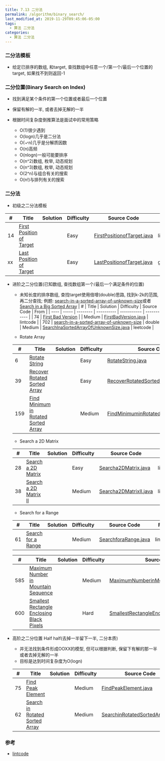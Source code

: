 ```yaml
---
title: 7.13 二分法
permalink: /algorithm/binary_search/
last_modified_at: 2019-11-29T09:45:06-05:00
tags:
  - 算法 二分法
categories:
  - 算法 二分法
---
```


### 二分法模板
- 给定已排序的数组, 和target, 查找数组中任意一个/第一个/最后一个位置的target, 如果找不到则返回-1

### 二分位置(Binary Search on Index)
- 找到满足某个条件的第一个位置或者最后一个位置

- 保留有解的一半, 或者去掉无解的一半

- 根据时间复杂度倒推算法是面试中的常用策略
  - O(1)很少遇到
  - O(logn)几乎是二分法
  - O(✓n)几乎是分解质因数
  - O(n)高频
  - O(nlogn)一般可能要排序
  - O(n^2)数组, 枚举, 动态规划
  - O(n^3)数组, 枚举, 动态规划
  - O(2^n)与组合有关的搜索
  - O(n!)与排列有关的搜索

### 二分法

- 初级之二分法模板

| #    | Title | Solution | Difficulty | Source Code | From |
| ---- | ----- | -------- | ---------- | ----------- | ----------- |
|  14  |   [First Position of Target](https://www.lintcode.com/problem/first-position-of-target/description)    |          |       Easy     |     [FirstPositionofTarget.java](https://github.com/venciallee/lintcode-in-java/tree/master/lintcode/app/src/main/java/com/bytetree/lintcode/string/FirstBadVersion.java)        |  lintcode  |
|  xx  |   [Last Position of Target](https://github.com/mrleonhuang/LintCode/blob/master/binary-search/last-position-of-target.md)    |          |       Easy     |     [LastPositionofTarget.java](https://github.com/venciallee/lintcode-in-java/tree/master/lintcode/app/src/main/java/com/bytetree/lintcode/string/FirstBadVersion.java)        |  github  |

- 进阶之二分位置(已知数组, 查找数组第一个/最后一个满足条件的位置)
  - 未知长度的排序数组, 查找target使用倍增(double)思路, 找到k-2k的范围, 再二分查找; 例题: [search-in-a-sorted-array-of-unknown-size](https://leetcode.com/problems/search-in-a-sorted-array-of-unknown-size/)或者[Search in a Big Sorted Array](https://blog.csdn.net/sinat_32547403/article/details/54644925)
| #    | Title | Solution | Difficulty | Source Code | From |
| ---- | ----- | -------- | ---------- | ----------- | ----------- |
|  74  |   [First Bad Version](https://www.lintcode.com/problem/first-bad-version/description)    |          |       Medium     |     [FirstBadVersion.java](https://github.com/venciallee/lintcode-in-java/tree/master/lintcode/app/src/main/java/com/bytetree/lintcode/string/FirstBadVersion.java)        |  lintcode  |
|  702  |   [search-in-a-sorted-array-of-unknown-size](https://leetcode.com/problems/search-in-a-sorted-array-of-unknown-size/)    |     double     |       Medium     |     [SearchInaSortedArrayOfUnknownSize.java](https://github.com/venciallee/lintcode-in-java/tree/master/lintcode/app/src/main/java/com/bytetree/lintcode/string/SearchInaSortedArrayOfUnknownSize.java)        |   leetcode   |

  - Rotate Array

  | #    | Title | Solution | Difficulty | Source Code | From |
  | ---- | ----- | -------- | ---------- | ----------- | ----------- |
  |  6  |   [Rotate String](https://www.lintcode.com/problem/rotate-string/description)    |          |       Easy     |     [RotateString.java](https://github.com/venciallee/lintcode-in-java/tree/master/lintcode/app/src/main/java/com/bytetree/lintcode/string/RotateString.java)        |  lintcode  |
  |  39  |   [Recover Rotated Sorted Array](https://www.lintcode.com/problem/recover-rotated-sorted-array/description)    |          |       Easy     |     [RecoverRotatedSortedArray.java](https://github.com/venciallee/lintcode-in-java/tree/master/lintcode/app/src/main/java/com/bytetree/lintcode/string/RecoverRotatedSortedArray.java)        |  lintcode  |
  |  159  |   [Find Minimum in Rotated Sorted Array](https://www.lintcode.com/problem/find-minimum-in-rotated-sorted-array/description)    |          |       Medium     |     [FindMinimuminRotatedSortedArray.java](https://github.com/venciallee/lintcode-in-java/tree/master/lintcode/app/src/main/java/com/bytetree/lintcode/string/FindMinimuminRotatedSortedArray.java)        |  lintcode  |

  - Search a 2D Matrix

  | #    | Title | Solution | Difficulty | Source Code | From |
  | ---- | ----- | -------- | ---------- | ----------- | ----------- |
  |  28  |   [Search a 2D Matrix](https://www.lintcode.com/problem/search-a-2d-matrix/description)    |          |       Easy     |     [Searcha2DMatrix.java](https://github.com/venciallee/lintcode-in-java/tree/master/lintcode/app/src/main/java/com/bytetree/lintcode/string/Searcha2DMatrix.java)        |  lintcode  |
  |  38  |   [Search a 2D Matrix II](https://www.lintcode.com/problem/search-a-2d-matrix-ii/description)    |          |       Medium     |     [Searcha2DMatrixII.java](https://github.com/venciallee/lintcode-in-java/tree/master/lintcode/app/src/main/java/com/bytetree/lintcode/string/Searcha2DMatrixII.java)        |  lintcode  |

  - Search for a Range

  | #    | Title | Solution | Difficulty | Source Code | From |
  | ---- | ----- | -------- | ---------- | ----------- | ----------- |
  |  61  |   [Search for a Range](https://www.lintcode.com/problem/search-for-a-range/)    |          |       Medium     |     [SearchforaRange.java](https://github.com/venciallee/lintcode-in-java/tree/master/lintcode/app/src/main/java/com/bytetree/lintcode/string/SearchforaRange.java)        |  lintcode  |

  | #    | Title | Solution | Difficulty | Source Code | From |
  | ---- | ----- | -------- | ---------- | ----------- | ----------- |
  |  585  |   [Maximum Number in Mountain Sequence](https://www.lintcode.com/problem/maximum-number-in-mountain-sequence/description)    |          |       Medium     |     [MaximumNumberinMountainSequence.java](https://github.com/venciallee/lintcode-in-java/tree/master/lintcode/app/src/main/java/com/bytetree/lintcode/string/MaximumNumberinMountainSequence.java)        |  lintcode |
  |  600  |   [Smallest Rectangle Enclosing Black Pixels](https://www.lintcode.com/problem/smallest-rectangle-enclosing-black-pixels/description)    |          |       Hard     |     [SmallestRectangleEnclosingBlackPixels.java](https://github.com/venciallee/lintcode-in-java/tree/master/lintcode/app/src/main/java/com/bytetree/lintcode/string/SmallestRectangleEnclosingBlackPixels.java)        |  lintcode  |

- 高阶之二分位置 Half half(去掉一半留下一半, 二分本质)
  - 并无法找到条件形成OOXX的模型, 但可以根据判断, 保留下有解的那一半或者去掉无解的一半
  - 目标是达到时间复杂度为O(logn)

  | #    | Title | Solution | Difficulty | Source Code | From |
  | ---- | ----- | -------- | ---------- | ----------- | ----------- |
  |  75  |   [Find Peak Element](https://www.lintcode.com/problem/find-peak-element/description)    |          |       Medium     |     [FindPeakElement.java](https://github.com/venciallee/lintcode-in-java/tree/master/lintcode/app/src/main/java/com/bytetree/lintcode/string/FindPeakElement.java)        |  lintcode |
  |  62  |   [Search in Rotated Sorted Array](https://www.lintcode.com/problem/search-in-rotated-sorted-array/description)    |          |       Medium     |     [SearchinRotatedSortedArray.java](https://github.com/venciallee/lintcode-in-java/tree/master/lintcode/app/src/main/java/com/bytetree/lintcode/string/SearchinRotatedSortedArray.java)    |  lintcode |


### 参考
- [lintcode](https://www.lintcode.com/)
